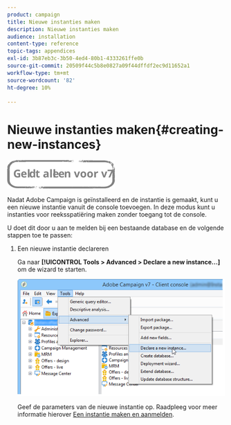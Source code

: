 ```yaml
---
product: campaign
title: Nieuwe instanties maken
description: Nieuwe instanties maken
audience: installation
content-type: reference
topic-tags: appendices
exl-id: 3b87eb3c-3b50-4ed4-80b1-4333261ffe0b
source-git-commit: 20509f44c5b8e0827a09f44dffdf2ec9d11652a1
workflow-type: tm+mt
source-wordcount: '82'
ht-degree: 10%

---
```


# Nieuwe instanties maken{#creating-new-instances}

![](../../assets/v7-only.svg)

Nadat Adobe Campaign is geïnstalleerd en de instantie is gemaakt, kunt u een nieuwe instantie vanuit de console toevoegen. In deze modus kunt u instanties voor reeksspatiëring maken zonder toegang tot de console.

U doet dit door u aan te melden bij een bestaande database en de volgende stappen toe te passen:

1. Een nieuwe instantie declareren

   Ga naar **[!UICONTROL Tools > Advanced > Declare a new instance...]** om de wizard te starten.

   ![](assets/s_ncs_install_declare_instance_menu.png)

   Geef de parameters van de nieuwe instantie op. Raadpleeg voor meer informatie hierover [Een instantie maken en aanmelden](../../installation/using/creating-an-instance-and-logging-on.md).
